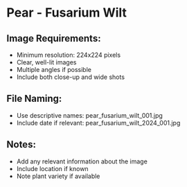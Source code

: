 # Pear - Fusarium Wilt

## Image Requirements:
- Minimum resolution: 224x224 pixels
- Clear, well-lit images
- Multiple angles if possible
- Include both close-up and wide shots

## File Naming:
- Use descriptive names: pear_fusarium_wilt_001.jpg
- Include date if relevant: pear_fusarium_wilt_2024_001.jpg

## Notes:
- Add any relevant information about the image
- Include location if known
- Note plant variety if available
